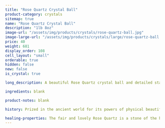 ```yaml
---
title: "Rose Quartz Crystal Ball"
product-category: crystals
sitemap: true
name: "Rose Quartz Crystal Ball"
description: "1lb 8oz"
image-url: "/assets/img/products/crystals/rose-quartz-ball.jpg"
image-large-url: "/assets/img/products/crystals/large/rose-quartz-ball.jpg"
price: 40
weight: 681
display_order: 108
cell_layout: "small"
orderable: true
hidden: false
new: false
is_crystal: true

long_description: A beautiful Rose Quartz crystal ball and detailed stand. This piece was so hard to let go of! Boasting a gentle, baby pink essence and unique detail. Each view of this crystal ball is different and with the help of some sunlight, you will find countless rainbows. This particular specimen carries a high vibration of comfort and love that you can feel as soon as you pick it up.

ingredients: blank

product-notes: blank

history: Prized in the ancient world for its powers of physical beautification, facial masks of Rose Quartz have been recovered from Egyptian tombs, thought by the Egyptians and Romans to clear the complexion and prevent wrinkles. It was also a stone honoured by the Tibetan and Oriental cultures, and continues to be one of the major carving stones of China.

healing-properties: The fair and lovely Rose Quartz is a stone of the heart, the crystal of unconditional love. It carries a soft feminine energy of compassion, peace, tenderness, healing, nourishment and comfort. It speaks directly to the Heart Chakra, dissolving emotional wounds, fears and resentments, and circulates a Divine loving energy throughout the entire aura. Reawakening the heart to its own innate love, it provides a deep sense of personal fulfillment and contentment, allowing one the capacity to truly give and receive love from others. The perfect stone for empaths or those struggling with letting go emotional trauma.
---
```

